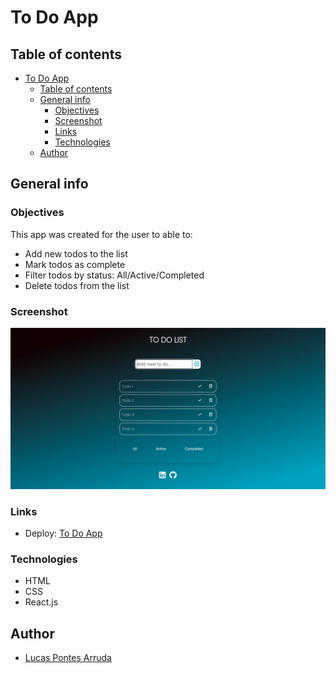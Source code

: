 # To Do App

## Table of contents

- [To Do App](#to-do-app)
  - [Table of contents](#table-of-contents)
  - [General info](#general-info)
    - [Objectives](#objectives)
    - [Screenshot](#screenshot)
    - [Links](#links)
    - [Technologies](#technologies)
  - [Author](#author)

## General info

### Objectives

This app was created for the user to able to:

- Add new todos to the list
- Mark todos as complete
- Filter todos by status: All/Active/Completed
- Delete todos from the list

### Screenshot

![](./src/images/todoapp-preview.png)

### Links

- Deploy: [To Do App](https://palucas-todo-list.vercel.app/)

### Technologies

- HTML
- CSS
- React.js

## Author

- [Lucas Pontes Arruda](https://www.linkedin.com/in/lucas-pontes-arruda/)
